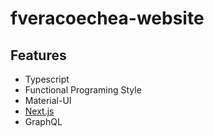 # fveracoechea-website

## Features
- Typescript
- Functional Programing Style
- Material-UI
- [Next.js](https://nextjs.org/)
- GraphQL